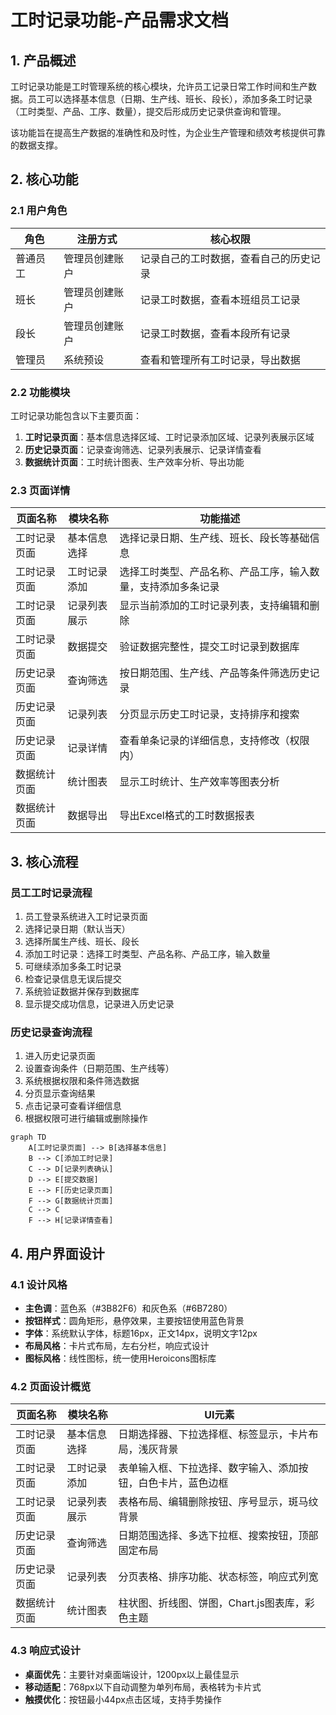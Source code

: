 # 工时记录功能-产品需求文档

## 1. 产品概述
工时记录功能是工时管理系统的核心模块，允许员工记录日常工作时间和生产数据。员工可以选择基本信息（日期、生产线、班长、段长），添加多条工时记录（工时类型、产品、工序、数量），提交后形成历史记录供查询和管理。

该功能旨在提高生产数据的准确性和及时性，为企业生产管理和绩效考核提供可靠的数据支撑。

## 2. 核心功能

### 2.1 用户角色
| 角色 | 注册方式 | 核心权限 |
|------|----------|----------|
| 普通员工 | 管理员创建账户 | 记录自己的工时数据，查看自己的历史记录 |
| 班长 | 管理员创建账户 | 记录工时数据，查看本班组员工记录 |
| 段长 | 管理员创建账户 | 记录工时数据，查看本段所有记录 |
| 管理员 | 系统预设 | 查看和管理所有工时记录，导出数据 |

### 2.2 功能模块
工时记录功能包含以下主要页面：
1. **工时记录页面**：基本信息选择区域、工时记录添加区域、记录列表展示区域
2. **历史记录页面**：记录查询筛选、记录列表展示、记录详情查看
3. **数据统计页面**：工时统计图表、生产效率分析、导出功能

### 2.3 页面详情
| 页面名称 | 模块名称 | 功能描述 |
|----------|----------|----------|
| 工时记录页面 | 基本信息选择 | 选择记录日期、生产线、班长、段长等基础信息 |
| 工时记录页面 | 工时记录添加 | 选择工时类型、产品名称、产品工序，输入数量，支持添加多条记录 |
| 工时记录页面 | 记录列表展示 | 显示当前添加的工时记录列表，支持编辑和删除 |
| 工时记录页面 | 数据提交 | 验证数据完整性，提交工时记录到数据库 |
| 历史记录页面 | 查询筛选 | 按日期范围、生产线、产品等条件筛选历史记录 |
| 历史记录页面 | 记录列表 | 分页显示历史工时记录，支持排序和搜索 |
| 历史记录页面 | 记录详情 | 查看单条记录的详细信息，支持修改（权限内） |
| 数据统计页面 | 统计图表 | 显示工时统计、生产效率等图表分析 |
| 数据统计页面 | 数据导出 | 导出Excel格式的工时数据报表 |

## 3. 核心流程

### 员工工时记录流程
1. 员工登录系统进入工时记录页面
2. 选择记录日期（默认当天）
3. 选择所属生产线、班长、段长
4. 添加工时记录：选择工时类型、产品名称、产品工序，输入数量
5. 可继续添加多条工时记录
6. 检查记录信息无误后提交
7. 系统验证数据并保存到数据库
8. 显示提交成功信息，记录进入历史记录

### 历史记录查询流程
1. 进入历史记录页面
2. 设置查询条件（日期范围、生产线等）
3. 系统根据权限和条件筛选数据
4. 分页显示查询结果
5. 点击记录可查看详细信息
6. 根据权限可进行编辑或删除操作

```mermaid
graph TD
    A[工时记录页面] --> B[选择基本信息]
    B --> C[添加工时记录]
    C --> D[记录列表确认]
    D --> E[提交数据]
    E --> F[历史记录页面]
    F --> G[数据统计页面]
    C --> C
    F --> H[记录详情查看]
```

## 4. 用户界面设计

### 4.1 设计风格
- **主色调**：蓝色系（#3B82F6）和灰色系（#6B7280）
- **按钮样式**：圆角矩形，悬停效果，主要按钮使用蓝色背景
- **字体**：系统默认字体，标题16px，正文14px，说明文字12px
- **布局风格**：卡片式布局，左右分栏，响应式设计
- **图标风格**：线性图标，统一使用Heroicons图标库

### 4.2 页面设计概览
| 页面名称 | 模块名称 | UI元素 |
|----------|----------|--------|
| 工时记录页面 | 基本信息选择 | 日期选择器、下拉选择框、标签显示，卡片布局，浅灰背景 |
| 工时记录页面 | 工时记录添加 | 表单输入框、下拉选择、数字输入、添加按钮，白色卡片，蓝色边框 |
| 工时记录页面 | 记录列表展示 | 表格布局、编辑删除按钮、序号显示，斑马纹背景 |
| 历史记录页面 | 查询筛选 | 日期范围选择、多选下拉框、搜索按钮，顶部固定布局 |
| 历史记录页面 | 记录列表 | 分页表格、排序功能、状态标签，响应式列宽 |
| 数据统计页面 | 统计图表 | 柱状图、折线图、饼图，Chart.js图表库，彩色主题 |

### 4.3 响应式设计
- **桌面优先**：主要针对桌面端设计，1200px以上最佳显示
- **移动适配**：768px以下自动调整为单列布局，表格转为卡片式
- **触摸优化**：按钮最小44px点击区域，支持手势操作